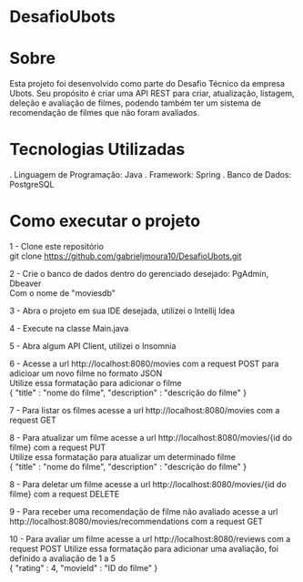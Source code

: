 # DesafioUbots

# Sobre
Esta projeto foi desenvolvido como parte do Desafio Técnico da empresa Ubots. Seu propósito é criar uma API REST para criar, atualização, listagem, deleção e avaliação de filmes, podendo também ter um sistema de recomendação de filmes que não foram avaliados.

# Tecnologias Utilizadas
. Linguagem de Programação: Java
. Framework: Spring
. Banco de Dados: PostgreSQL

# Como executar o projeto
1 - Clone este repositório
<br/> git clone https://github.com/gabrieljmoura10/DesafioUbots.git

2 - Crie o banco de dados dentro do gerenciado desejado: PgAdmin, Dbeaver
<br/>Com o nome de "moviesdb"

3 - Abra o projeto em sua IDE desejada, utilizei o Intellij Idea

4 - Execute na classe Main.java

5 - Abra algum API Client, utilizei o Insomnia 

6 - Acesse a url http://localhost:8080/movies com a request POST para adicioar um novo filme no formato JSON
<br/>Utilize essa formatação para adicionar o filme
<br/>{
  "title" : "nome do filme",
  "description" : "descrição do filme"
}

7 - Para listar os filmes acesse a url http://localhost:8080/movies com a request GET

8 - Para atualizar um filme acesse a url http://localhost:8080/movies/{id do filme} com a request PUT
<br/>Utilize essa formatação para atualizar um determinado filme
<br/>{
  "title" : "nome do filme",
  "description" : "descrição do filme"
}

8 - Para deletar um filme acesse a url http://localhost:8080/movies/{id do filme} com a request DELETE

9 - Para receber uma recomendação de filme não avaliado acesse a url http://localhost:8080/movies/recommendations com a request GET

10 - Para avaliar um filme acesse a url  http://localhost:8080/reviews com a request POST
Utilize essa formatação para adicionar uma avaliação, foi definido a avaliação de 1 a 5
<br/>{
  "rating" : 4,
  "movieId" : "ID do filme"
}
